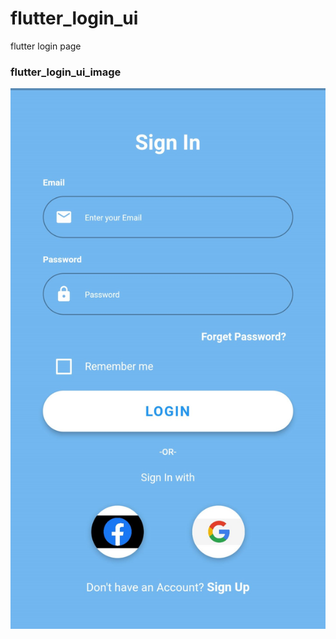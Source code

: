 # flutter_login_ui
flutter login page

### flutter_login_ui_image
![alt text](https://github.com/Aayush-Basnet/flutter_login_ui/blob/7f6ebd21bde0e9e5558d370dc4e8ea52c2b89cc4/flutter_login_ui.jpg)
